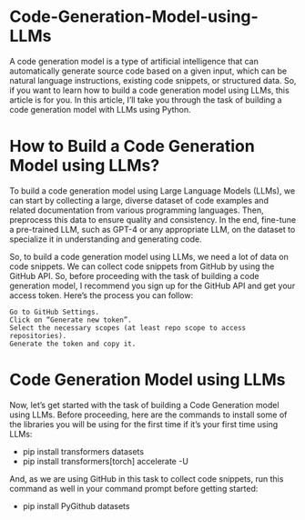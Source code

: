 # Code-Generation-Model-using-LLMs
A code generation model is a type of artificial intelligence that can automatically generate source code based on a given input, which can be natural language instructions, existing code snippets, or structured data. So, if you want to learn how to build a code generation model using LLMs, this article is for you. In this article, I’ll take you through the task of building a code generation model with LLMs using Python.
# How to Build a Code Generation Model using LLMs?
To build a code generation model using Large Language Models (LLMs), we can start by collecting a large, diverse dataset of code examples and related documentation from various programming languages. Then, preprocess this data to ensure quality and consistency. In the end, fine-tune a pre-trained LLM, such as GPT-4 or any appropriate LLM, on the dataset to specialize it in understanding and generating code.

So, to build a code generation model using LLMs, we need a lot of data on code snippets. We can collect code snippets from GitHub by using the GitHub API. So, before proceeding with the task of building a code generation model, I recommend you sign up for the GitHub API and get your access token. Here’s the process you can follow:


    Go to GitHub Settings.
    Click on “Generate new token”.
    Select the necessary scopes (at least repo scope to access repositories).
    Generate the token and copy it.

# Code Generation Model using LLMs
Now, let’s get started with the task of building a Code Generation model using LLMs. Before proceeding, here are the commands to install some of the libraries you will be using for the first time if it’s your first time using LLMs:

  - pip install transformers datasets
   - pip install transformers[torch] accelerate -U

And, as we are using GitHub in this task to collect code snippets, run this command as well in your command prompt before getting started:

   - pip install PyGithub datasets

